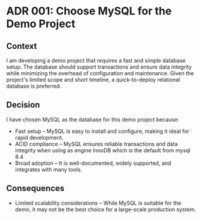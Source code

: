 # ADR 001: Choose MySQL for the Demo Project

## Context

I am developing a demo project that requires a fast and simple database setup. The database should support transactions and ensure data integrity while minimizing the overhead of configuration and maintenance. Given the project's limited scope and short timeline, a quick-to-deploy relational database is preferred.

## Decision

I have chosen MySQL as the database for this demo project because:

- Fast setup – MySQL is easy to install and configure, making it ideal for rapid development.
- ACID compliance – MySQL ensures reliable transactions and data integrity when using as engine InnoDB which is the default from mysql 8.4
- Broad adoption – It is well-documented, widely supported, and integrates with many tools.

## Consequences

- Limited scalability considerations – While MySQL is suitable for the demo, it may not be the best choice for a large-scale production system.
